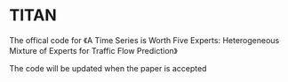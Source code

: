 # TITAN
The offical code for 《A Time Series is Worth Five Experts: Heterogeneous Mixture of Experts for Traffic Flow Prediction》


The code will be updated when the paper is accepted


